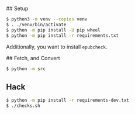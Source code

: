 ## Setup

```bash
$ python3 -m venv --copies venv
$ . ./venv/bin/activate
$ python -m pip install -U pip wheel
$ python -m pip install -r requirements.txt
```

Additionally, you want to install `epubcheck`.

## Fetch, and Convert

```bash
$ python -m src
```

## Hack

```bash
$ python -m pip install -r requirements-dev.txt
$ ./checks.sh
```